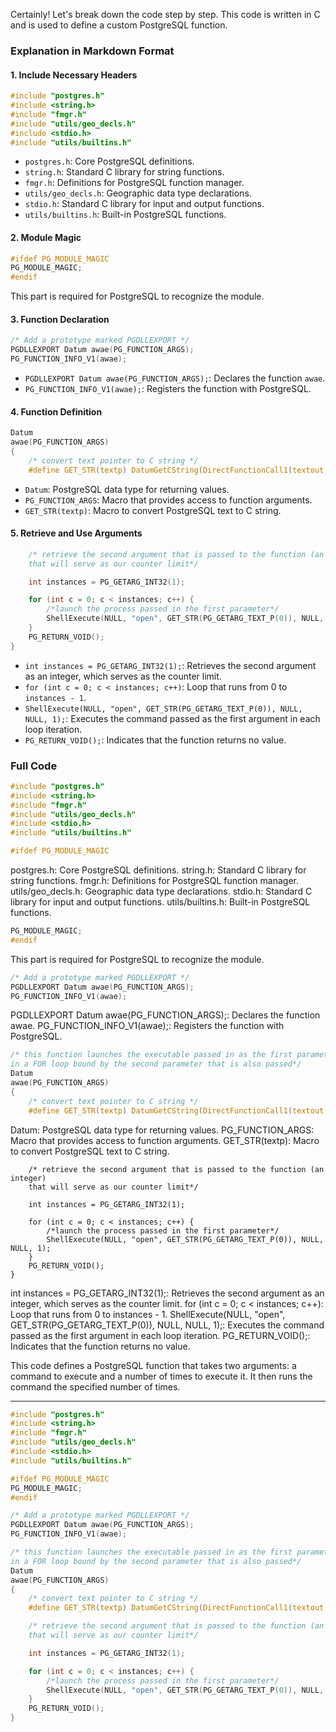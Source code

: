 Certainly! Let's break down the code step by step. This code is written in C and is used to define a custom PostgreSQL function.

### Explanation in Markdown Format

#### 1. Include Necessary Headers

```c
#include "postgres.h"
#include <string.h>
#include "fmgr.h"
#include "utils/geo_decls.h"
#include <stdio.h>
#include "utils/builtins.h"
```

- `postgres.h`: Core PostgreSQL definitions.
- `string.h`: Standard C library for string functions.
- `fmgr.h`: Definitions for PostgreSQL function manager.
- `utils/geo_decls.h`: Geographic data type declarations.
- `stdio.h`: Standard C library for input and output functions.
- `utils/builtins.h`: Built-in PostgreSQL functions.

#### 2. Module Magic

```c
#ifdef PG_MODULE_MAGIC
PG_MODULE_MAGIC;
#endif
```

This part is required for PostgreSQL to recognize the module.

#### 3. Function Declaration

```c
/* Add a prototype marked PGDLLEXPORT */
PGDLLEXPORT Datum awae(PG_FUNCTION_ARGS);
PG_FUNCTION_INFO_V1(awae);
```

- `PGDLLEXPORT Datum awae(PG_FUNCTION_ARGS);`: Declares the function `awae`.
- `PG_FUNCTION_INFO_V1(awae);`: Registers the function with PostgreSQL.

#### 4. Function Definition

```c
Datum
awae(PG_FUNCTION_ARGS)
{
    /* convert text pointer to C string */
    #define GET_STR(textp) DatumGetCString(DirectFunctionCall1(textout, PointerGetDatum(textp)))
```

- `Datum`: PostgreSQL data type for returning values.
- `PG_FUNCTION_ARGS`: Macro that provides access to function arguments.
- `GET_STR(textp)`: Macro to convert PostgreSQL text to C string.

#### 5. Retrieve and Use Arguments

```c
    /* retrieve the second argument that is passed to the function (an integer)
    that will serve as our counter limit*/

    int instances = PG_GETARG_INT32(1);

    for (int c = 0; c < instances; c++) {
        /*launch the process passed in the first parameter*/
        ShellExecute(NULL, "open", GET_STR(PG_GETARG_TEXT_P(0)), NULL, NULL, 1);
    }
    PG_RETURN_VOID();
}
```

- `int instances = PG_GETARG_INT32(1);`: Retrieves the second argument as an integer, which serves as the counter limit.
- `for (int c = 0; c < instances; c++)`: Loop that runs from 0 to `instances - 1`.
- `ShellExecute(NULL, "open", GET_STR(PG_GETARG_TEXT_P(0)), NULL, NULL, 1);`: Executes the command passed as the first argument in each loop iteration.
- `PG_RETURN_VOID();`: Indicates that the function returns no value.

### Full Code

```c
#include "postgres.h"
#include <string.h>
#include "fmgr.h"
#include "utils/geo_decls.h"
#include <stdio.h>
#include "utils/builtins.h"

#ifdef PG_MODULE_MAGIC
```
postgres.h: Core PostgreSQL definitions.
string.h: Standard C library for string functions.
fmgr.h: Definitions for PostgreSQL function manager.
utils/geo_decls.h: Geographic data type declarations.
stdio.h: Standard C library for input and output functions.
utils/builtins.h: Built-in PostgreSQL functions.

```c
PG_MODULE_MAGIC;
#endif
```
This part is required for PostgreSQL to recognize the module.



```c
/* Add a prototype marked PGDLLEXPORT */
PGDLLEXPORT Datum awae(PG_FUNCTION_ARGS);
PG_FUNCTION_INFO_V1(awae);
```
PGDLLEXPORT Datum awae(PG_FUNCTION_ARGS);: Declares the function awae.
PG_FUNCTION_INFO_V1(awae);: Registers the function with PostgreSQL.

```c
/* this function launches the executable passed in as the first parameter
in a FOR loop bound by the second parameter that is also passed*/
Datum
awae(PG_FUNCTION_ARGS)
{
    /* convert text pointer to C string */
    #define GET_STR(textp) DatumGetCString(DirectFunctionCall1(textout, PointerGetDatum(textp)))
```
Datum: PostgreSQL data type for returning values.
PG_FUNCTION_ARGS: Macro that provides access to function arguments.
GET_STR(textp): Macro to convert PostgreSQL text to C string.

```
    /* retrieve the second argument that is passed to the function (an integer)
    that will serve as our counter limit*/

    int instances = PG_GETARG_INT32(1);

    for (int c = 0; c < instances; c++) {
        /*launch the process passed in the first parameter*/
        ShellExecute(NULL, "open", GET_STR(PG_GETARG_TEXT_P(0)), NULL, NULL, 1);
    }
    PG_RETURN_VOID();
}
```
int instances = PG_GETARG_INT32(1);: Retrieves the second argument as an integer, which serves as the counter limit.
for (int c = 0; c < instances; c++): Loop that runs from 0 to instances - 1.
ShellExecute(NULL, "open", GET_STR(PG_GETARG_TEXT_P(0)), NULL, NULL, 1);: Executes the command passed as the first argument in each loop iteration.
PG_RETURN_VOID();: Indicates that the function returns no value.

This code defines a PostgreSQL function that takes two arguments: a command to execute and a number of times to execute it. It then runs the command the specified number of times.

---

```c
#include "postgres.h"
#include <string.h>
#include "fmgr.h"
#include "utils/geo_decls.h"
#include <stdio.h>
#include "utils/builtins.h"

#ifdef PG_MODULE_MAGIC
PG_MODULE_MAGIC;
#endif

/* Add a prototype marked PGDLLEXPORT */
PGDLLEXPORT Datum awae(PG_FUNCTION_ARGS);
PG_FUNCTION_INFO_V1(awae);

/* this function launches the executable passed in as the first parameter
in a FOR loop bound by the second parameter that is also passed*/
Datum
awae(PG_FUNCTION_ARGS)
{
    /* convert text pointer to C string */
    #define GET_STR(textp) DatumGetCString(DirectFunctionCall1(textout, PointerGetDatum(textp)))

    /* retrieve the second argument that is passed to the function (an integer)
    that will serve as our counter limit*/

    int instances = PG_GETARG_INT32(1);

    for (int c = 0; c < instances; c++) {
        /*launch the process passed in the first parameter*/
        ShellExecute(NULL, "open", GET_STR(PG_GETARG_TEXT_P(0)), NULL, NULL, 1);
    }
    PG_RETURN_VOID();
}

```




